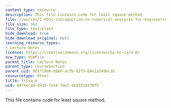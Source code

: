 ```yaml
---
content_type: resource
description: This file contains code for least square method.
file: /courses/2-993j-introduction-to-numerical-analysis-for-engineering-13-002j-spring-2005/8d74ecadd5357a147de1ded3214378f5_lstsq.m
file_size: 162
file_type: text/plain
hide_download: true
hide_download_original: null
learning_resource_types:
- Lecture Notes
license: https://creativecommons.org/licenses/by-nc-sa/4.0/
ocw_type: OCWFile
parent_title: Lecture Notes
parent_type: CourseSection
parent_uid: 0d2719e8-b8e8-acfb-62fb-88e13249bc1b
resourcetype: Other
title: lstsq.m
uid: 8d74ecad-d535-7a14-7de1-ded3214378f5
---
```

This file contains code for least square method.